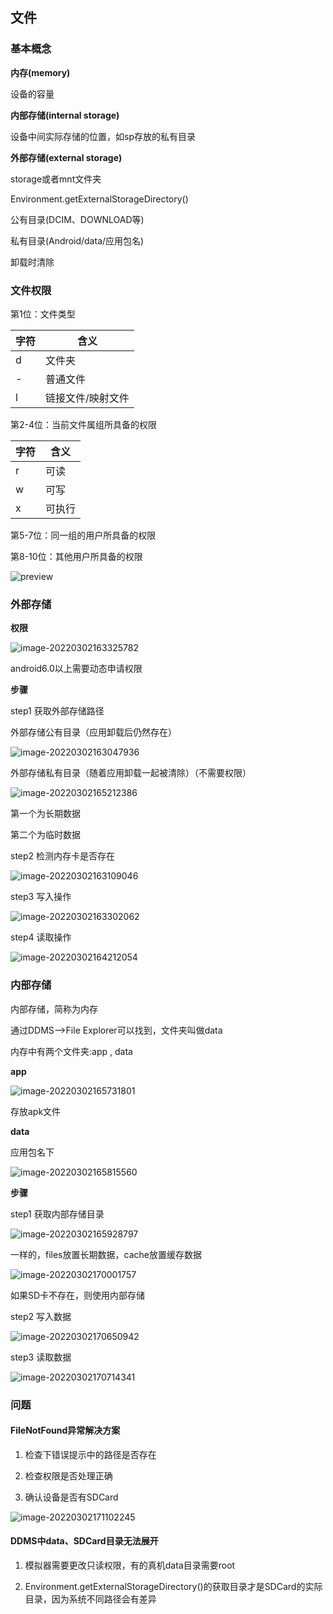 ## 文件

### 基本概念

**内存(memory)**

设备的容量

**内部存储(internal storage)**

设备中间实际存储的位置，如sp存放的私有目录

**外部存储(external storage)**

storage或者mnt文件夹

Environment.getExternalStorageDirectory()

公有目录(DCIM、DOWNLOAD等)

私有目录(Android/data/应用包名)

卸载时清除

### 文件权限

第1位：文件类型

| 字符 | 含义              |
| ---- | ----------------- |
| d    | 文件夹            |
| -    | 普通文件          |
| l    | 链接文件/映射文件 |

第2-4位：当前文件属组所具备的权限

| 字符 | 含义   |
| ---- | ------ |
| r    | 可读   |
| w    | 可写   |
| x    | 可执行 |

第5-7位：同一组的用户所具备的权限

第8-10位：其他用户所具备的权限

![preview](文件_imgs\uEcfsfp61Zw.jpg)

### 外部存储

**权限**

![image-20220302163325782](文件_imgs\XJYihwRDJ3l.png)

android6.0以上需要动态申请权限

**步骤**

step1 获取外部存储路径

外部存储公有目录（应用卸载后仍然存在）

![image-20220302163047936](文件_imgs\nJ9pkZlg2aw.png)

外部存储私有目录（随着应用卸载一起被清除）（不需要权限）

![image-20220302165212386](文件_imgs\ojaEQBl3ZHt.png)

第一个为长期数据

第二个为临时数据

step2 检测内存卡是否存在

![image-20220302163109046](文件_imgs\6LHSjtGnvc2.png)

step3 写入操作

![image-20220302163302062](文件_imgs\XG9eT0ebd4w.png)

step4 读取操作

![image-20220302164212054](文件_imgs\CNb8ZOOfvJh.png)

### 内部存储

内部存储，简称为内存

通过DDMS-->File Explorer可以找到，文件夹叫做data

内存中有两个文件夹:app , data

**app**

![image-20220302165731801](文件_imgs\mHClexB0orJ.png)

存放apk文件

**data**

应用包名下

![image-20220302165815560](文件_imgs\sP7wG2XzSOw.png)

**步骤**

step1 获取内部存储目录

![image-20220302165928797](文件_imgs\M2oeDFe1Iyn.png)

一样的，files放置长期数据，cache放置缓存数据

![image-20220302170001757](文件_imgs\Zjx9FYXh3hp.png)

如果SD卡不存在，则使用内部存储

step2 写入数据

![image-20220302170650942](文件_imgs\lurM5H7nQ86.png)

step3 读取数据

![image-20220302170714341](文件_imgs\h9SeN0n0h7K.png)

### 问题

#### FileNotFound异常解决方案

1. 检查下错误提示中的路径是否存在

2. 检查权限是否处理正确
3. 确认设备是否有SDCard

![image-20220302171102245](文件_imgs\2KfxPiAYfCT.png)

#### DDMS中data、SDCard目录无法展开

1. 模拟器需要更改只读权限，有的真机data目录需要root

2. Environment.getExternalStorageDirectory()的获取目录才是SDCard的实际目录，因为系统不同路径会有差异